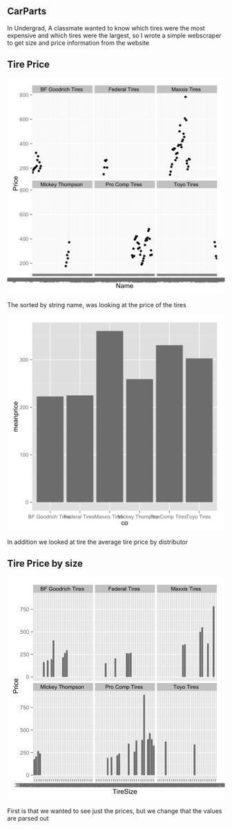 ## CarParts
In Undergrad, A classmate wanted to know which tires were the most expensive and which tires were the largest, so I wrote a simple webscraper to get size and price information from the website

## Tire Price

![tires.png](tires.png)

The sorted by string name, was looking at the price of the tires

![meanPrice.png](meanPrice.png)

In addition we looked at tire the average tire price by distributor



## Tire Price by size

![accordingTotireSize.png](accordingTotireSize.png)

First is that we wanted to see just the prices, but we change that the values are parsed out 